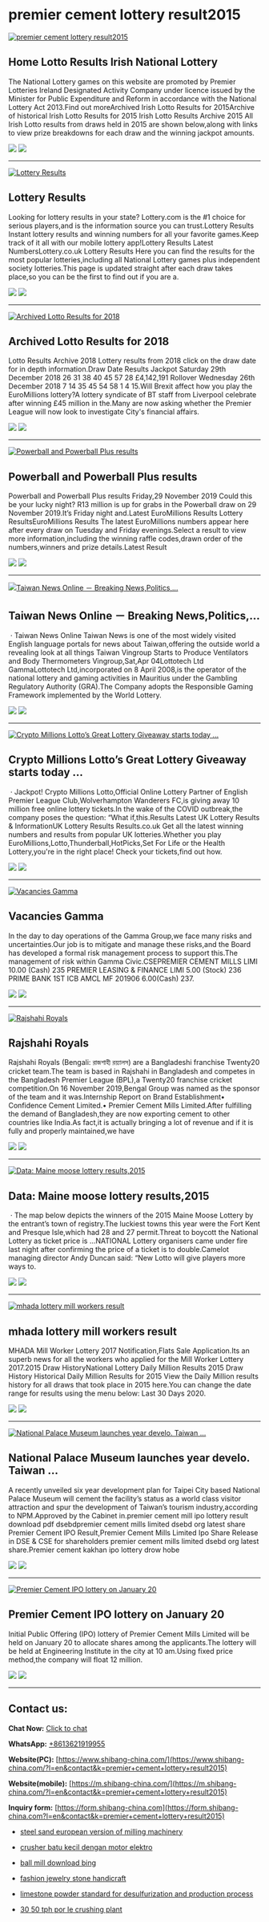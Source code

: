# premier cement lottery result2015

<a href="https://swt.shibang-china.com/?l=en&img&k=premier+cement+lottery+result2015" target="_blank">![premier cement lottery result2015](http://static.shibang-china.com/all-800x300/1372.jpg)</a>

## Home Lotto Results Irish National Lottery
The National Lottery games on this website are promoted by Premier Lotteries Ireland Designated Activity Company under licence issued by the Minister for Public Expenditure and Reform in accordance with the National Lottery Act 2013.Find out moreArchived Irish Lotto Results for 2015Archive of historical Irish Lotto Results for 2015 Irish Lotto Results Archive 2015 All Irish Lotto results from draws held in 2015 are shown below,along with links to view prize breakdowns for each draw and the winning jackpot amounts.


<a href="https://whatsapp.shibangsoft.com/WhatsApp.php" target="_blank" title="WhatsApp">![](http://static.shibang-china.com/icon/whatsapp.png)</a> <a href="https://swt.shibang-china.com/?l=en&icon&k=premier+cement+lottery+result2015" target="_blank">![](http://static.shibang-china.com/icon/chat-en.png)</a>

---

<a href="https://swt.shibang-china.com/?l=en&img&k=premier+cement+lottery+result2015" target="_blank">![Lottery Results](http://static.shibang-china.com/all-800x300/1512.jpg)</a>

## Lottery Results
Looking for lottery results in your state? Lottery.com is the #1 choice for serious players,and is the information source you can trust.Lottery Results Instant lottery results and winning numbers for all your favorite games.Keep track of it all with our mobile lottery app!Lottery Results Latest NumbersLottery.co.uk Lottery Results Here you can find the results for the most popular lotteries,including all National Lottery games plus independent society lotteries.This page is updated straight after each draw takes place,so you can be the first to find out if you are a.


<a href="https://whatsapp.shibangsoft.com/WhatsApp.php" target="_blank" title="WhatsApp">![](http://static.shibang-china.com/icon/whatsapp.png)</a> <a href="https://swt.shibang-china.com/?l=en&icon&k=premier+cement+lottery+result2015" target="_blank">![](http://static.shibang-china.com/icon/chat-en.png)</a>

---

<a href="https://swt.shibang-china.com/?l=en&img&k=premier+cement+lottery+result2015" target="_blank">![Archived Lotto Results for 2018](http://static.shibang-china.com/all-800x300/1442.jpg)</a>

## Archived Lotto Results for 2018
Lotto Results Archive 2018 Lottery results from 2018 click on the draw date for in depth information.Draw Date Results Jackpot Saturday 29th December 2018 26 31 38 40 45 57 28 &#163;4,142,191 Rollover Wednesday 26th December 2018 7 14 35 45 54 58 1 4 15.Will Brexit affect how you play the EuroMillions lottery?A lottery syndicate of BT staff from Liverpool celebrate after winning &#163;45 million in the.Many are now asking whether the Premier League will now look to investigate City's financial affairs.


<a href="https://whatsapp.shibangsoft.com/WhatsApp.php" target="_blank" title="WhatsApp">![](http://static.shibang-china.com/icon/whatsapp.png)</a> <a href="https://swt.shibang-china.com/?l=en&icon&k=premier+cement+lottery+result2015" target="_blank">![](http://static.shibang-china.com/icon/chat-en.png)</a>

---

<a href="https://swt.shibang-china.com/?l=en&img&k=premier+cement+lottery+result2015" target="_blank">![Powerball and Powerball Plus results](http://static.shibang-china.com/all-800x300/1363.jpg)</a>

## Powerball and Powerball Plus results
Powerball and Powerball Plus results Friday,29 November 2019 Could this be your lucky night? R13 million is up for grabs in the Powerball draw on 29 November 2019.It’s Friday night and.Latest EuroMillions Results Lottery ResultsEuroMillions Results The latest EuroMillions numbers appear here after every draw on Tuesday and Friday evenings.Select a result to view more information,including the winning raffle codes,drawn order of the numbers,winners and prize details.Latest Result


<a href="https://whatsapp.shibangsoft.com/WhatsApp.php" target="_blank" title="WhatsApp">![](http://static.shibang-china.com/icon/whatsapp.png)</a> <a href="https://swt.shibang-china.com/?l=en&icon&k=premier+cement+lottery+result2015" target="_blank">![](http://static.shibang-china.com/icon/chat-en.png)</a>

---

<a href="https://swt.shibang-china.com/?l=en&img&k=premier+cement+lottery+result2015" target="_blank">![Taiwan News Online － Breaking News,Politics,…](http://static.shibang-china.com/all-800x300/896.jpg)</a>

## Taiwan News Online － Breaking News,Politics,…
&nbsp;&#0183;&#32;Taiwan News Online Taiwan News is one of the most widely visited English language portals for news about Taiwan,offering the outside world a revealing look at all things Taiwan Vingroup Starts to Produce Ventilators and Body Thermometers Vingroup,Sat,Apr 04Lottotech Ltd GammaLottotech Ltd,incorporated on 8 April 2008,is the operator of the national lottery and gaming activities in Mauritius under the Gambling Regulatory Authority (GRA).The Company adopts the Responsible Gaming Framework implemented by the World Lottery.


<a href="https://whatsapp.shibangsoft.com/WhatsApp.php" target="_blank" title="WhatsApp">![](http://static.shibang-china.com/icon/whatsapp.png)</a> <a href="https://swt.shibang-china.com/?l=en&icon&k=premier+cement+lottery+result2015" target="_blank">![](http://static.shibang-china.com/icon/chat-en.png)</a>

---

<a href="https://swt.shibang-china.com/?l=en&img&k=premier+cement+lottery+result2015" target="_blank">![Crypto Millions Lotto’s Great Lottery Giveaway starts today …](http://static.shibang-china.com/all-800x300/228.jpg)</a>

## Crypto Millions Lotto’s Great Lottery Giveaway starts today …
&nbsp;&#0183;&#32;Jackpot! Crypto Millions Lotto,Official Online Lottery Partner of English Premier League Club,Wolverhampton Wanderers FC,is giving away 10 million free online lottery tickets.In the wake of the COVID outbreak,the company poses the question: “What if,this.Results Latest UK Lottery Results &amp; InformationUK Lottery Results Results.co.uk Get all the latest winning numbers and results from popular UK lotteries.Whether you play EuroMillions,Lotto,Thunderball,HotPicks,Set For Life or the Health Lottery,you're in the right place! Check your tickets,find out how.


<a href="https://whatsapp.shibangsoft.com/WhatsApp.php" target="_blank" title="WhatsApp">![](http://static.shibang-china.com/icon/whatsapp.png)</a> <a href="https://swt.shibang-china.com/?l=en&icon&k=premier+cement+lottery+result2015" target="_blank">![](http://static.shibang-china.com/icon/chat-en.png)</a>

---

<a href="https://swt.shibang-china.com/?l=en&img&k=premier+cement+lottery+result2015" target="_blank">![Vacancies Gamma](http://static.shibang-china.com/all-800x300/167.jpg)</a>

## Vacancies Gamma
In the day to day operations of the Gamma Group,we face many risks and uncertainties.Our job is to mitigate and manage these risks,and the Board has developed a formal risk management process to support this.The management of risk within Gamma Civic.CSEPREMIER CEMENT MILLS LIMI 10.00 (Cash) 235 PREMIER LEASING &amp; FINANCE LIMI 5.00 (Stock) 236 PRIME BANK 1ST ICB AMCL MF 201906 6.00(Cash) 237.


<a href="https://whatsapp.shibangsoft.com/WhatsApp.php" target="_blank" title="WhatsApp">![](http://static.shibang-china.com/icon/whatsapp.png)</a> <a href="https://swt.shibang-china.com/?l=en&icon&k=premier+cement+lottery+result2015" target="_blank">![](http://static.shibang-china.com/icon/chat-en.png)</a>

---

<a href="https://swt.shibang-china.com/?l=en&img&k=premier+cement+lottery+result2015" target="_blank">![Rajshahi Royals](http://static.shibang-china.com/all-800x300/448.jpg)</a>

## Rajshahi Royals
Rajshahi Royals (Bengali: রাজশাহী রয়্যালস) are a Bangladeshi franchise Twenty20 cricket team.The team is based in Rajshahi in Bangladesh and competes in the Bangladesh Premier League (BPL),a Twenty20 franchise cricket competition.On 16 November 2019,Bengal Group was named as the sponsor of the team and it was.Internship Report on Brand Establishment• Confidence Cement Limited.• Premier Cement Mills Limited.After fulfilling the demand of Bangladesh,they are now exporting cement to other countries like India.As fact,it is actually bringing a lot of revenue and if it is fully and properly maintained,we have


<a href="https://whatsapp.shibangsoft.com/WhatsApp.php" target="_blank" title="WhatsApp">![](http://static.shibang-china.com/icon/whatsapp.png)</a> <a href="https://swt.shibang-china.com/?l=en&icon&k=premier+cement+lottery+result2015" target="_blank">![](http://static.shibang-china.com/icon/chat-en.png)</a>

---

<a href="https://swt.shibang-china.com/?l=en&img&k=premier+cement+lottery+result2015" target="_blank">![Data: Maine moose lottery results,2015](http://static.shibang-china.com/all-800x300/228.jpg)</a>

## Data: Maine moose lottery results,2015
&nbsp;&#0183;&#32;The map below depicts the winners of the 2015 Maine Moose Lottery by the entrant’s town of registry.The luckiest towns this year were the Fort Kent and Presque Isle,which had 28 and 27 permit.Threat to boycott the National Lottery as ticket price is …NATIONAL Lottery organisers came under fire last night after confirming the price of a ticket is to double.Camelot managing director Andy Duncan said: “New Lotto will give players more ways to.


<a href="https://whatsapp.shibangsoft.com/WhatsApp.php" target="_blank" title="WhatsApp">![](http://static.shibang-china.com/icon/whatsapp.png)</a> <a href="https://swt.shibang-china.com/?l=en&icon&k=premier+cement+lottery+result2015" target="_blank">![](http://static.shibang-china.com/icon/chat-en.png)</a>

---

<a href="https://swt.shibang-china.com/?l=en&img&k=premier+cement+lottery+result2015" target="_blank">![mhada lottery mill workers result](http://static.shibang-china.com/all-800x300/461.jpg)</a>

## mhada lottery mill workers result
MHADA Mill Worker Lottery 2017 Notification,Flats Sale Application.Its an superb news for all the workers who applied for the Mill Worker Lottery 2017.2015 Draw HistoryNational Lottery Daily Million Results 2015 Draw History Historical Daily Million Results for 2015 View the Daily Million results history for all draws that took place in 2015 here.You can change the date range for results using the menu below: Last 30 Days 2020.


<a href="https://whatsapp.shibangsoft.com/WhatsApp.php" target="_blank" title="WhatsApp">![](http://static.shibang-china.com/icon/whatsapp.png)</a> <a href="https://swt.shibang-china.com/?l=en&icon&k=premier+cement+lottery+result2015" target="_blank">![](http://static.shibang-china.com/icon/chat-en.png)</a>

---

<a href="https://swt.shibang-china.com/?l=en&img&k=premier+cement+lottery+result2015" target="_blank">![National Palace Museum launches year develo. Taiwan …](http://static.shibang-china.com/all-800x300/1309.jpg)</a>

## National Palace Museum launches year develo. Taiwan …
A recently unveiled six year development plan for Taipei City based National Palace Museum will cement the facility’s status as a world class visitor attraction and spur the development of Taiwan’s tourism industry,according to NPM.Approved by the Cabinet in.premier cement mill ipo lottery result download pdf dsebdpremier cement mills limited dsebd org latest share Premier Cement IPO Result,Premier Cement Mills Limited Ipo Share Release in DSE &amp; CSE for shareholders premier cement mills limited dsebd org latest share.Premier cement kakhan ipo lottery drow hobe


<a href="https://whatsapp.shibangsoft.com/WhatsApp.php" target="_blank" title="WhatsApp">![](http://static.shibang-china.com/icon/whatsapp.png)</a> <a href="https://swt.shibang-china.com/?l=en&icon&k=premier+cement+lottery+result2015" target="_blank">![](http://static.shibang-china.com/icon/chat-en.png)</a>

---

<a href="https://swt.shibang-china.com/?l=en&img&k=premier+cement+lottery+result2015" target="_blank">![Premier Cement IPO lottery on January 20](http://static.shibang-china.com/all-800x300/1246.jpg)</a>

## Premier Cement IPO lottery on January 20
Initial Public Offering (IPO) lottery of Premier Cement Mills Limited will be held on January 20 to allocate shares among the applicants.The lottery will be held at Engineering Institute in the city at 10 am.Using fixed price method,the company will float 12 million.

<a href="https://whatsapp.shibangsoft.com/WhatsApp.php" target="_blank" title="WhatsApp">![](http://static.shibang-china.com/icon/whatsapp.png)</a> <a href="https://swt.shibang-china.com/?l=en&icon&k=premier+cement+lottery+result2015" target="_blank">![](http://static.shibang-china.com/icon/chat-en.png)</a>

---
## Contact us:

**Chat Now:** [Click to chat](https://swt.shibang-china.com?l=en&contact&k=premier+cement+lottery+result2015)

**WhatsApp:**  [+8613621919955](https://whatsapp.shibangsoft.com/WhatsApp.php)

**Website(PC):** [https://www.shibang-china.com/](https://www.shibang-china.com/?l=en&contact&k=premier+cement+lottery+result2015)

**Website(mobile):** [https://m.shibang-china.com/](https://m.shibang-china.com/?l=en&contact&k=premier+cement+lottery+result2015)

**Inquiry form:** [https://form.shibang-china.com](https://form.shibang-china.com?l=en&contact&k=premier+cement+lottery+result2015)

* [steel sand european version of milling machinery](../151/steel%20sand%20european%20version%20of%20milling%20machinery.md)

* [crusher batu kecil dengan motor elektro](../154/crusher%20batu%20kecil%20dengan%20motor%20elektro.md)

* [ball mill download bing](../159/ball%20mill%20download%20bing.md)

* [fashion jewelry stone handicraft](../151/fashion%20jewelry%20stone%20handicraft.md)

* [limestone powder standard for desulfurization and production process](../159/limestone%20powder%20standard%20for%20desulfurization%20and%20production%20process.md)

* [30 50 tph por le crushing plant](../154/30%2050%20tph%20por%20le%20crushing%20plant.md)